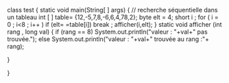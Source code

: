 class test
{  static void main(String[ ] args)
     { // recherche séquentielle dans un tableau
        int [ ] table= {12,-5,7,8,-6,6,4,78,2};
        byte elt = 4;
        short i ;
        for ( i = 0 ; i<8 ; i++ )
        if (elt= =table[i]) break ;
        afficher(i,elt);
      }
   static void afficher (int rang , long val)
   { if (rang == 8)
        System.out.println("valeur : "+val+" pas trouvée.");
      else
        System.out.println("valeur : "+val+" trouvée au rang :"+ rang);
   

   }

}

